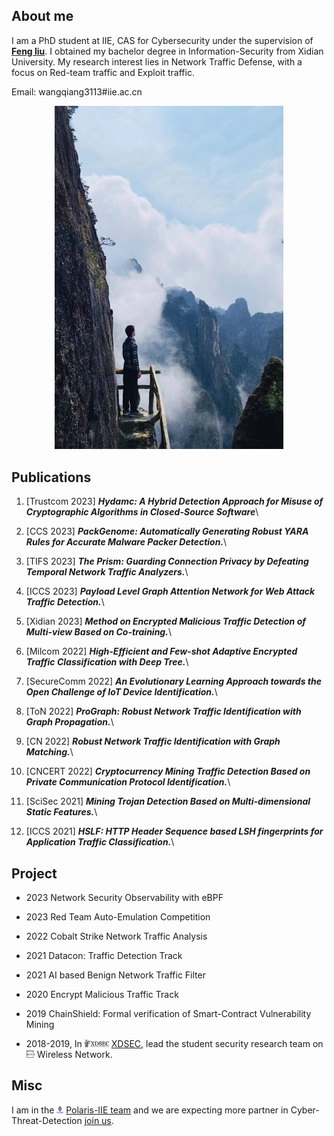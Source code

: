 ## About me

I am a PhD student at IIE, CAS for Cybersecurity under the supervision of [**Feng liu**](https://fengliu.net.cn). I obtained my bachelor degree in Information-Security from Xidian University. My research interest lies in Network Traffic Defense, with a focus on Red-team traffic and Exploit traffic.

Email: wangqiang3113#iie.ac.cn

<p style="text-align: center;"><img src="src/WQ.jpg" width="366"></p>

## Publications

1. [Trustcom 2023] ***Hydamc: A Hybrid Detection Approach for Misuse of Cryptographic Algorithms in Closed-Source Software***\

1. [CCS 2023] ***PackGenome: Automatically Generating Robust YARA Rules for Accurate Malware Packer Detection.***\

1. [TIFS 2023] ***The Prism: Guarding Connection Privacy by Defeating Temporal Network Traffic Analyzers.***\

1. [ICCS 2023] ***Payload Level Graph Attention Network for Web Attack Traffic Detection.***\

1. [Xidian 2023] ***Method on Encrypted Malicious Traffic Detection of Multi-view Based on Co-training.***\

1. [Milcom 2022] ***High-Efficient and Few-shot Adaptive Encrypted Traffic Classification with Deep Tree.***\

1. [SecureComm 2022] ***An Evolutionary Learning Approach towards the Open Challenge of IoT Device Identification.***\

1. [ToN 2022] ***ProGraph: Robust Network Traffic Identification with Graph Propagation.***\

1. [CN 2022] ***Robust Network Traffic Identification with Graph Matching.***\

1. [CNCERT 2022] ***Cryptocurrency Mining Traffic Detection Based on Private Communication Protocol Identification.***\

1. [SciSec 2021] ***Mining Trojan Detection Based on Multi-dimensional Static Features.***\

1. [ICCS 2021] ***HSLF: HTTP Header Sequence based LSH fingerprints for Application Traffic Classification.***\


## Project

* 2023 Network Security Observability with eBPF

* 2023 Red Team Auto-Emulation Competition

* 2022 Cobalt Strike Network Traffic Analysis
    
* 2021 Datacon: Traffic Detection Track
  
* 2021 AI based Benign Network Traffic Filter
        
* 2020 Encrypt Malicious Traffic Track
  
* 2019 ChainShield: Formal verification of Smart-Contract Vulnerability Mining
    
* 2018-2019, In <img src="./src/xdsec-logo.png" height="12" /> [XDSEC](https://xdsec.org/), lead the student security research team on <img src="./src/xdsec-group.png" height="12" /> Wireless Network.


## Misc
I am in the <img src="./src/Polaris_logo.png" height="12" /> [Polaris-IIE team](https://polaris-iie.com/) and we are expecting more partner in Cyber-Threat-Detection [join us](https://polaris-iie.com/contact.html).
